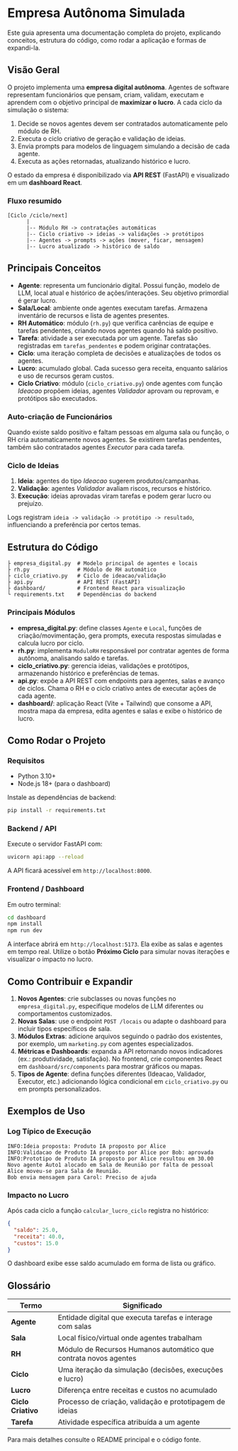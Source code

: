 # Empresa Autônoma Simulada

Este guia apresenta uma documentação completa do projeto, explicando conceitos, estrutura do código, como rodar a aplicação e formas de expandi-la.

## Visão Geral

O projeto implementa uma **empresa digital autônoma**. Agentes de software representam funcionários que pensam, criam, validam, executam e aprendem com o objetivo principal de **maximizar o lucro**. A cada ciclo da simulação o sistema:

1. Decide se novos agentes devem ser contratados automaticamente pelo módulo de RH.
2. Executa o ciclo criativo de geração e validação de ideias.
3. Envia prompts para modelos de linguagem simulando a decisão de cada agente.
4. Executa as ações retornadas, atualizando histórico e lucro.

O estado da empresa é disponibilizado via **API REST** (FastAPI) e visualizado em um **dashboard React**.

### Fluxo resumido

```
[Ciclo /ciclo/next]
      |
      |-- Módulo RH -> contratações automáticas
      |-- Ciclo criativo -> ideias -> validações -> protótipos
      |-- Agentes -> prompts -> ações (mover, ficar, mensagem)
      |-- Lucro atualizado -> histórico de saldo
```

## Principais Conceitos

- **Agente**: representa um funcionário digital. Possui função, modelo de LLM, local atual e histórico de ações/interações. Seu objetivo primordial é gerar lucro.
- **Sala/Local**: ambiente onde agentes executam tarefas. Armazena inventário de recursos e lista de agentes presentes.
- **RH Automático**: módulo (`rh.py`) que verifica carências de equipe e tarefas pendentes, criando novos agentes quando há saldo positivo.
- **Tarefa**: atividade a ser executada por um agente. Tarefas são registradas em `tarefas_pendentes` e podem originar contratações.
- **Ciclo**: uma iteração completa de decisões e atualizações de todos os agentes.
- **Lucro**: acumulado global. Cada sucesso gera receita, enquanto salários e uso de recursos geram custos.
- **Ciclo Criativo**: módulo (`ciclo_criativo.py`) onde agentes com função *Ideacao* propõem ideias, agentes *Validador* aprovam ou reprovam, e protótipos são executados.

### Auto-criação de Funcionários

Quando existe saldo positivo e faltam pessoas em alguma sala ou função, o RH cria automaticamente novos agentes. Se existirem tarefas pendentes, também são contratados agentes *Executor* para cada tarefa.

### Ciclo de Ideias

1. **Ideia**: agentes do tipo *Ideacao* sugerem produtos/campanhas.
2. **Validação**: agentes *Validador* avaliam riscos, recursos e histórico.
3. **Execução**: ideias aprovadas viram tarefas e podem gerar lucro ou prejuízo.

Logs registram `ideia -> validação -> protótipo -> resultado`, influenciando a preferência por certos temas.

## Estrutura do Código

```
├ empresa_digital.py  # Modelo principal de agentes e locais
├ rh.py               # Módulo de RH automático
├ ciclo_criativo.py   # Ciclo de ideacao/validação
├ api.py              # API REST (FastAPI)
├ dashboard/          # Frontend React para visualização
└ requirements.txt    # Dependências do backend
```

### Principais Módulos

- **empresa_digital.py**: define classes `Agente` e `Local`, funções de criação/movimentação, gera prompts, executa respostas simuladas e calcula lucro por ciclo.
- **rh.py**: implementa `ModuloRH` responsável por contratar agentes de forma autônoma, analisando saldo e tarefas.
- **ciclo_criativo.py**: gerencia ideias, validações e protótipos, armazenando histórico e preferências de temas.
- **api.py**: expõe a API REST com endpoints para agentes, salas e avanço de ciclos. Chama o RH e o ciclo criativo antes de executar ações de cada agente.
- **dashboard/**: aplicação React (Vite + Tailwind) que consome a API, mostra mapa da empresa, edita agentes e salas e exibe o histórico de lucro.

## Como Rodar o Projeto

### Requisitos

- Python 3.10+
- Node.js 18+ (para o dashboard)

Instale as dependências de backend:

```bash
pip install -r requirements.txt
```

### Backend / API

Execute o servidor FastAPI com:

```bash
uvicorn api:app --reload
```

A API ficará acessível em `http://localhost:8000`.

### Frontend / Dashboard

Em outro terminal:

```bash
cd dashboard
npm install
npm run dev
```

A interface abrirá em `http://localhost:5173`. Ela exibe as salas e agentes em tempo real. Utilize o botão **Próximo Ciclo** para simular novas iterações e visualizar o impacto no lucro.

## Como Contribuir e Expandir

1. **Novos Agentes**: crie subclasses ou novas funções no `empresa_digital.py`, especifique modelos de LLM diferentes ou comportamentos customizados.
2. **Novas Salas**: use o endpoint `POST /locais` ou adapte o dashboard para incluir tipos específicos de sala.
3. **Módulos Extras**: adicione arquivos seguindo o padrão dos existentes, por exemplo, um `marketing.py` com agentes especializados.
4. **Métricas e Dashboards**: expanda a API retornando novos indicadores (ex.: produtividade, satisfação). No frontend, crie componentes React em `dashboard/src/components` para mostrar gráficos ou mapas.
5. **Tipos de Agente**: defina funções diferentes (Ideacao, Validador, Executor, etc.) adicionando lógica condicional em `ciclo_criativo.py` ou em prompts personalizados.

## Exemplos de Uso

### Log Típico de Execução

```
INFO:Ideia proposta: Produto IA proposto por Alice
INFO:Validacao de Produto IA proposto por Alice por Bob: aprovada
INFO:Prototipo de Produto IA proposto por Alice resultou em 30.00
Novo agente Auto1 alocado em Sala de Reunião por falta de pessoal
Alice moveu-se para Sala de Reunião.
Bob envia mensagem para Carol: Preciso de ajuda
```

### Impacto no Lucro

Após cada ciclo a função `calcular_lucro_ciclo` registra no histórico:

```json
{
  "saldo": 25.0,
  "receita": 40.0,
  "custos": 15.0
}
```

O dashboard exibe esse saldo acumulado em forma de lista ou gráfico.

## Glossário


| Termo | Significado |
|-------|-------------|
| **Agente** | Entidade digital que executa tarefas e interage com salas |
| **Sala** | Local físico/virtual onde agentes trabalham |
| **RH** | Módulo de Recursos Humanos automático que contrata novos agentes |
| **Ciclo** | Uma iteração da simulação (decisões, execuções e lucro) |
| **Lucro** | Diferença entre receitas e custos no acumulado |
| **Ciclo Criativo** | Processo de criação, validação e prototipagem de ideias |
| **Tarefa** | Atividade específica atribuída a um agente |
Para mais detalhes consulte o README principal e o código fonte.
